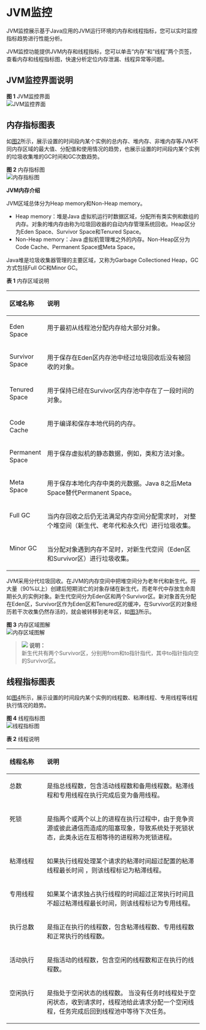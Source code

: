 # JVM监控<a name="ZH-CN_TOPIC_0148190949"></a>

JVM监控展示基于Java应用的JVM运行环境的内存和线程指标，您可以实时监控指标趋势进行性能分析。

JVM监控功能提供JVM内存和线程指标，您可以单击“内存”和“线程”两个页签，查看内存和线程指标图，快速分析定位内存泄漏、线程异常等问题。

## JVM监控界面说明<a name="section18389174916160"></a>

**图 1**  JVM监控界面<a name="fig332813493411"></a>  
![](figures/JVM监控界面.png "JVM监控界面")

## 内存指标图表<a name="section196041212151912"></a>

如[图2](#fig13224121372113)所示，展示设置的时间段内某个实例的总内存、堆内存、非堆内存等JVM不同内存区域的最大值、分配值和使用情况的趋势，也展示设置的时间段内某个实例的垃圾收集堆的GC时间和GC次数趋势。

**图 2**  内存指标图<a name="fig13224121372113"></a>  
![](figures/内存指标图.png "内存指标图")

**JVM内存介绍**

JVM区域总体分为Heap memory和Non-Heap memory。

-   Heap memory：堆是Java 虚拟机运行时数据区域，分配所有类实例和数组的内存。对象的堆内存由称为垃圾回收器的自动内存管理系统回收。Heap区分为Eden Space、Survivor Space和Tenured Space。
-   Non-Heap memory：Java 虚拟机管理堆之外的内存。Non-Heap区分为Code Cache、Permanent Space或Meta Space。

Java堆是垃圾收集器管理的主要区域，又称为Garbage Collectioned Heap，GC方式包括Full GC和Minor GC。

**表 1**  内存区域说明

<a name="table143811759732"></a>
<table><thead align="left"><tr id="row1038455912310"><th class="cellrowborder" valign="top" width="15.9%" id="mcps1.2.3.1.1"><p id="p153840591632"><a name="p153840591632"></a><a name="p153840591632"></a>区域名称</p>
</th>
<th class="cellrowborder" valign="top" width="84.1%" id="mcps1.2.3.1.2"><p id="p14385165910312"><a name="p14385165910312"></a><a name="p14385165910312"></a>说明</p>
</th>
</tr>
</thead>
<tbody><tr id="row138715599316"><td class="cellrowborder" valign="top" width="15.9%" headers="mcps1.2.3.1.1 "><p id="p5389105910310"><a name="p5389105910310"></a><a name="p5389105910310"></a>Eden Space</p>
</td>
<td class="cellrowborder" valign="top" width="84.1%" headers="mcps1.2.3.1.2 "><p id="p1639025913316"><a name="p1639025913316"></a><a name="p1639025913316"></a>用于最初从<span>线程池</span>分配内存<span>给大部分对象</span>。</p>
</td>
</tr>
<tr id="row12391359938"><td class="cellrowborder" valign="top" width="15.9%" headers="mcps1.2.3.1.1 "><p id="p1839314594315"><a name="p1839314594315"></a><a name="p1839314594315"></a>Survivor Space</p>
</td>
<td class="cellrowborder" valign="top" width="84.1%" headers="mcps1.2.3.1.2 "><p id="p123949597316"><a name="p123949597316"></a><a name="p123949597316"></a><span>用于保存在Eden区内存池中经过垃圾回收后没有被回收的对象。</span></p>
</td>
</tr>
<tr id="row3394659339"><td class="cellrowborder" valign="top" width="15.9%" headers="mcps1.2.3.1.1 "><p id="p203951159439"><a name="p203951159439"></a><a name="p203951159439"></a>Tenured Space</p>
</td>
<td class="cellrowborder" valign="top" width="84.1%" headers="mcps1.2.3.1.2 "><p id="p1939615591235"><a name="p1939615591235"></a><a name="p1939615591235"></a><span>用于保持已经在Survivor区内存池中存在了一段时间的对象。</span></p>
</td>
</tr>
<tr id="row2039717591434"><td class="cellrowborder" valign="top" width="15.9%" headers="mcps1.2.3.1.1 "><p id="p439795914318"><a name="p439795914318"></a><a name="p439795914318"></a>Code Cache</p>
</td>
<td class="cellrowborder" valign="top" width="84.1%" headers="mcps1.2.3.1.2 "><p id="p1039714591317"><a name="p1039714591317"></a><a name="p1039714591317"></a><span>用于编译和保存本地代码的内存。</span></p>
</td>
</tr>
<tr id="row3398125912319"><td class="cellrowborder" valign="top" width="15.9%" headers="mcps1.2.3.1.1 "><p id="p04001759433"><a name="p04001759433"></a><a name="p04001759433"></a>Permanent Space</p>
</td>
<td class="cellrowborder" valign="top" width="84.1%" headers="mcps1.2.3.1.2 "><p id="p440112597310"><a name="p440112597310"></a><a name="p440112597310"></a><span>用于保存虚拟机的静态数据，例如，类和方法对象。</span></p>
</td>
</tr>
<tr id="row4401559638"><td class="cellrowborder" valign="top" width="15.9%" headers="mcps1.2.3.1.1 "><p id="p1940218590312"><a name="p1940218590312"></a><a name="p1940218590312"></a>Meta Space</p>
</td>
<td class="cellrowborder" valign="top" width="84.1%" headers="mcps1.2.3.1.2 "><p id="p1140315595310"><a name="p1140315595310"></a><a name="p1140315595310"></a>用于保存本地化内存中类的元数据。Java 8之后Meta Space替代Permanent Space。</p>
</td>
</tr>
<tr id="row104037591238"><td class="cellrowborder" valign="top" width="15.9%" headers="mcps1.2.3.1.1 "><p id="p1140311591237"><a name="p1140311591237"></a><a name="p1140311591237"></a>Full GC</p>
</td>
<td class="cellrowborder" valign="top" width="84.1%" headers="mcps1.2.3.1.2 "><p id="p5403959638"><a name="p5403959638"></a><a name="p5403959638"></a>当内存回收之后仍无法满足内存空间分配需求时， 对整个堆空间（新生代、老年代和永久代）进行垃圾收集。</p>
</td>
</tr>
<tr id="row540695919316"><td class="cellrowborder" valign="top" width="15.9%" headers="mcps1.2.3.1.1 "><p id="p1340711591931"><a name="p1340711591931"></a><a name="p1340711591931"></a>Minor GC</p>
</td>
<td class="cellrowborder" valign="top" width="84.1%" headers="mcps1.2.3.1.2 "><p id="p240713590312"><a name="p240713590312"></a><a name="p240713590312"></a>当分配对象遇到内存不足时，对新生代空间（Eden区和Survivor区）进行垃圾收集。</p>
</td>
</tr>
</tbody>
</table>

JVM采用分代垃圾回收。在JVM的内存空间中把堆空间分为老年代和新生代。将大量（90%以上）创建后短期消亡的对象存储在新生代，而老年代中存放生命周期长久的实例对象。新生代空间分为Eden区和两个Survivor区。新对象首先分配在Eden区，Survivor区作为Eden区和Tenured区的缓冲，在Survivor区的对象经历若干次收集仍然存活的，就会被转移到老年区，如[图3](#fig2089083272713)所示。

**图 3**  内存区域图解<a name="fig2089083272713"></a>  
![](figures/内存区域图解.png "内存区域图解")

>![](public_sys-resources/icon-note.gif) **说明：**   
>新生代共有两个Survivor区，分别用from和to指针指代，其中to指针指向空的Survivor区。  

## 线程指标图表<a name="section188401421102912"></a>

如[图4](#fig176231143319)所示，展示设置的时间段内某个实例的线程数、粘滞线程、专用线程等线程执行情况的趋势。

**图 4**  线程指标图<a name="fig176231143319"></a>  
![](figures/线程指标图.png "线程指标图")

**表 2**  线程说明

<a name="table464495205312"></a>
<table><thead align="left"><tr id="row1564575225319"><th class="cellrowborder" valign="top" width="19.33%" id="mcps1.2.3.1.1"><p id="p1564513524534"><a name="p1564513524534"></a><a name="p1564513524534"></a>线程名称</p>
</th>
<th class="cellrowborder" valign="top" width="80.67%" id="mcps1.2.3.1.2"><p id="p15645175235312"><a name="p15645175235312"></a><a name="p15645175235312"></a>说明</p>
</th>
</tr>
</thead>
<tbody><tr id="row657961514468"><td class="cellrowborder" valign="top" width="19.33%" headers="mcps1.2.3.1.1 "><p id="p175791153464"><a name="p175791153464"></a><a name="p175791153464"></a>总数</p>
</td>
<td class="cellrowborder" valign="top" width="80.67%" headers="mcps1.2.3.1.2 "><p id="p757617227454"><a name="p757617227454"></a><a name="p757617227454"></a>是指总线程数，包含活动线程数和备用线程数。粘滞线程和专用线程在执行完成后变为备用线程。</p>
</td>
</tr>
<tr id="row1257131811414"><td class="cellrowborder" valign="top" width="19.33%" headers="mcps1.2.3.1.1 "><p id="p11576189415"><a name="p11576189415"></a><a name="p11576189415"></a>死锁</p>
</td>
<td class="cellrowborder" valign="top" width="80.67%" headers="mcps1.2.3.1.2 "><p id="p14571418104111"><a name="p14571418104111"></a><a name="p14571418104111"></a>是指两个或两个以上的进程在执行过程中，由于竞争资源或彼此通信而造成的阻塞现象，导致系统处于死锁状态，此类永远在互相等待的进程称为死锁进程。</p>
</td>
</tr>
<tr id="row16451052125313"><td class="cellrowborder" valign="top" width="19.33%" headers="mcps1.2.3.1.1 "><p id="p664525216531"><a name="p664525216531"></a><a name="p664525216531"></a>粘滞线程</p>
</td>
<td class="cellrowborder" valign="top" width="80.67%" headers="mcps1.2.3.1.2 "><p id="p85551141155614"><a name="p85551141155614"></a><a name="p85551141155614"></a>如果执行线程处理某个请求的粘滞时间超过配置的粘滞线程<span>最长</span>时间 ，则该线程标记为粘滞线程。</p>
</td>
</tr>
<tr id="row20645125219535"><td class="cellrowborder" valign="top" width="19.33%" headers="mcps1.2.3.1.1 "><p id="p6645125218535"><a name="p6645125218535"></a><a name="p6645125218535"></a>专用线程</p>
</td>
<td class="cellrowborder" valign="top" width="80.67%" headers="mcps1.2.3.1.2 "><p id="p164555295317"><a name="p164555295317"></a><a name="p164555295317"></a>如果某个请求独占执行线程的时间超过正常执行时间<span>且不超过</span><span>粘滞线程最长时间</span>，则该线程标记为专用线程。</p>
</td>
</tr>
<tr id="row10315203111416"><td class="cellrowborder" valign="top" width="19.33%" headers="mcps1.2.3.1.1 "><p id="p23172319411"><a name="p23172319411"></a><a name="p23172319411"></a>执行总数</p>
</td>
<td class="cellrowborder" valign="top" width="80.67%" headers="mcps1.2.3.1.2 "><p id="p4575172234511"><a name="p4575172234511"></a><a name="p4575172234511"></a>是指正在执行的线程数，包含粘滞线程数、专用线程数和正常执行的线程数。</p>
</td>
</tr>
<tr id="row123016610457"><td class="cellrowborder" valign="top" width="19.33%" headers="mcps1.2.3.1.1 "><p id="p73011565452"><a name="p73011565452"></a><a name="p73011565452"></a>活动执行</p>
</td>
<td class="cellrowborder" valign="top" width="80.67%" headers="mcps1.2.3.1.2 "><p id="p03018620455"><a name="p03018620455"></a><a name="p03018620455"></a>是指活动的线程数，包含空闲的线程数和正在执行的线程数。</p>
</td>
</tr>
<tr id="row1784551054511"><td class="cellrowborder" valign="top" width="19.33%" headers="mcps1.2.3.1.1 "><p id="p15845101014451"><a name="p15845101014451"></a><a name="p15845101014451"></a>空闲执行</p>
</td>
<td class="cellrowborder" valign="top" width="80.67%" headers="mcps1.2.3.1.2 "><p id="p1884571074520"><a name="p1884571074520"></a><a name="p1884571074520"></a>是指处于空闲状态的线程数。 当没有任务时线程处于空闲状态，收到请求时，线程池给此请求分配一个空闲线程，任务完成后回到线程池中等待下次任务。</p>
</td>
</tr>
</tbody>
</table>

